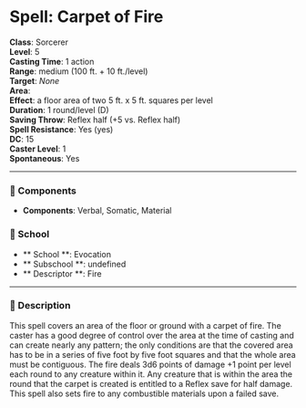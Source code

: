 
# Spell: Carpet of Fire
**Class**: Sorcerer  
**Level**: 5  
**Casting Time**: 1 action  
**Range**: medium (100 ft. + 10 ft./level)  
**Target**: _None_  
**Area**:   
**Effect**: a floor area of two 5 ft. x 5 ft. squares per level  
**Duration**: 1 round/level (D)  
**Saving Throw**: Reflex half (+5 vs. Reflex half)  
**Spell Resistance**: Yes (yes)  
**DC**: 15  
**Caster Level**: 1  
**Spontaneous**: Yes

---

### 🔮 Components
- **Components**: Verbal, Somatic, Material

### 🏫 School
- ** School **: Evocation
- ** Subschool **: undefined
- ** Descriptor **: Fire
---

### 📜 Description
This spell covers an area of the floor or ground with a carpet of fire. The caster has a good degree of control over the area at the time of casting and can create nearly any pattern; the only conditions are that the covered area has to be in a series of five foot by five foot squares and that the whole area must be contiguous. The fire deals 3d6 points of damage +1 point per level each round to any creature within it. Any creature that is within the area the round that the carpet is created is entitled to a Reflex save for half damage. This spell also sets fire to any combustible materials upon a failed save.
